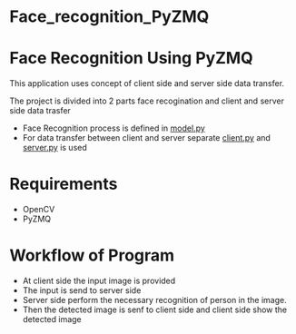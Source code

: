 # Face_recognition_PyZMQ

# Face Recognition Using PyZMQ
This application uses concept of client side and server side data transfer.</br>

The project is divided into 2 parts face recogination and client and server side data trasfer
  * Face Recognition process is defined in <a href="https://github.com/thejaswin123/Face_recognition_PyZMQ/blob/main/model.py">model.py</a>
  * For data transfer between client and server separate <a href="https://github.com/thejaswin123/Face_recognition_PyZMQ/blob/main/client.py">client.py</a> and <a href="https://github.com/thejaswin123/Face_recognition_PyZMQ/blob/main/server.py">server.py</a> is used 

# Requirements
* OpenCV
* PyZMQ

# Workflow of Program
  * At client side the input image is provided
  * The input is send to server side 
  * Server side perform the necessary recognition of person in the image.
  * Then the detected image is senf to client side and client side show the detected image
